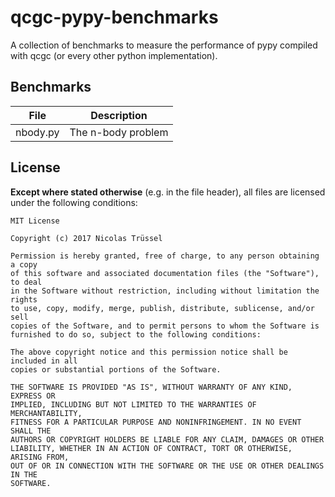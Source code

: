 qcgc-pypy-benchmarks
====================

A collection of benchmarks to measure the performance of pypy compiled with qcgc
(or every other python implementation).

Benchmarks
----------
| File     | Description        |
| -------- | ------------------ |
| nbody.py | The n-body problem |

License
-------
**Except where stated otherwise** (e.g. in the file header), all files are
licensed under the following conditions:

```
MIT License

Copyright (c) 2017 Nicolas Trüssel

Permission is hereby granted, free of charge, to any person obtaining a copy
of this software and associated documentation files (the "Software"), to deal
in the Software without restriction, including without limitation the rights
to use, copy, modify, merge, publish, distribute, sublicense, and/or sell
copies of the Software, and to permit persons to whom the Software is
furnished to do so, subject to the following conditions:

The above copyright notice and this permission notice shall be included in all
copies or substantial portions of the Software.

THE SOFTWARE IS PROVIDED "AS IS", WITHOUT WARRANTY OF ANY KIND, EXPRESS OR
IMPLIED, INCLUDING BUT NOT LIMITED TO THE WARRANTIES OF MERCHANTABILITY,
FITNESS FOR A PARTICULAR PURPOSE AND NONINFRINGEMENT. IN NO EVENT SHALL THE
AUTHORS OR COPYRIGHT HOLDERS BE LIABLE FOR ANY CLAIM, DAMAGES OR OTHER
LIABILITY, WHETHER IN AN ACTION OF CONTRACT, TORT OR OTHERWISE, ARISING FROM,
OUT OF OR IN CONNECTION WITH THE SOFTWARE OR THE USE OR OTHER DEALINGS IN THE
SOFTWARE.
```
